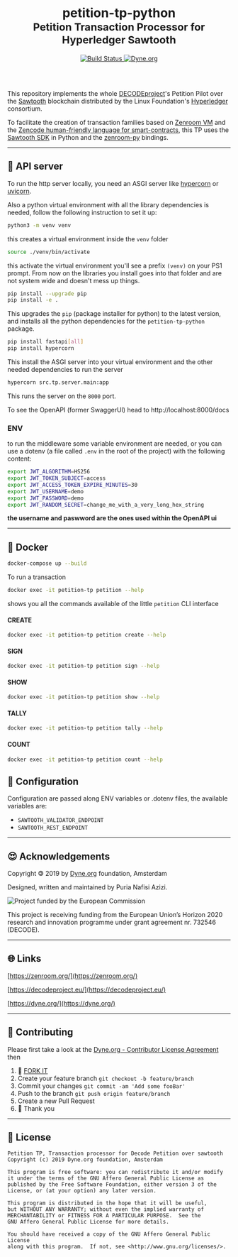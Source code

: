 <h1 align="center">
  petition-tp-python<br/>
  <sub>Petition Transaction Processor for Hyperledger Sawtooth</sub>
</h1>

<p align="center">
  <a href="https://travis-ci.com/DECODEproject/{project_name}">
    <img src="https://travis-ci.com/DECODEproject/{project_name}.svg?branch=master" alt="Build Status">
  </a>
  <a href="https://dyne.org">
    <img src="https://img.shields.io/badge/%3C%2F%3E%20with%20%E2%9D%A4%20by-Dyne.org-blue.svg" alt="Dyne.org">
  </a>
</p>

<br><br>

This repository implements the whole [DECODEproject](https://decodeproject.eu)'s Petition Pilot over the [Sawtooth](https://sawtooth.hyperledger.org/) blockchain distributed by the Linux Foundation's [Hyperledger](https://www.hyperledger.org/) consortium.

To facilitate the creation of transaction families based on [Zenroom VM](https://zenroom.dyne.org) and the [Zencode human-friendly language for smart-contracts](https://decodeproject.eu/blog/smart-contracts-english-speaker), this TP uses the [Sawtooth SDK](https://sawtooth.hyperledger.org/docs/core/releases/latest/sdks.html) in Python and the [zenroom-py](https://github.com/DECODEproject/zenroom-py) bindings.

***
## 🐝 API server

To run the http server locally, you need an ASGI server like 
[hypercorn](https://pgjones.gitlab.io/hypercorn/) or [uvicorn](https://www.uvicorn.org/).

Also a python virtual environment with all the library dependencies is needed,
follow the following instruction to set it up:

```bash
python3 -m venv venv
```
this creates a virtual environment inside the `venv` folder

```bash
source ./venv/bin/activate
```
this activate the virtual environment you'll see a prefix `(venv)` on your PS1 prompt.
From now on the libraries you install goes into that folder and are not system
wide and doesn't mess up things.

```bash
pip install --upgrade pip
pip install -e .
```

This upgrades the `pip` (package installer for python) to the latest version,
and installs all the python dependencies for the `petition-tp-python` package.


```bash
pip install fastapi[all]
pip install hypercorn
```
This install the ASGI server into your virtual environment and 
the other needed dependencies to run the server

```bash
hypercorn src.tp.server.main:app
```
This runs the server on the `8000` port.

To see the OpenAPI (former SwaggerUI) head to http://localhost:8000/docs

### ENV
to run the middleware some variable environment are needed, or you can use a
dotenv (a file called `.env` in the root of the project) with the following
content:

```bash
export JWT_ALGORITHM=HS256
export JWT_TOKEN_SUBJECT=access
export JWT_ACCESS_TOKEN_EXPIRE_MINUTES=30
export JWT_USERNAME=demo
export JWT_PASSWORD=demo
export JWT_RANDOM_SECRET=change_me_with_a_very_long_hex_string
```

**the username and paswword are the ones used within the OpenAPI ui**

***
## 🐳 Docker

```bash
docker-compose up --build
```

To run a transaction

```bash
docker exec -it petition-tp petition --help
```

shows you all the commands available of the little `petition` CLI interface

#### CREATE
```bash
docker exec -it petition-tp petition create --help
```

#### SIGN
```bash
docker exec -it petition-tp petition sign --help
```

#### SHOW
```bash
docker exec -it petition-tp petition show --help
```

#### TALLY
```bash
docker exec -it petition-tp petition tally --help
```

#### COUNT
```bash
docker exec -it petition-tp petition count --help
```

## 🔧 Configuration

Configuration are passed along ENV variables or .dotenv files, the available
variables are:

 * `SAWTOOTH_VALIDATOR_ENDPOINT`
 * `SAWTOOTH_REST_ENDPOINT`


***
## 😍 Acknowledgements

Copyright 🄯 2019 by [Dyne.org](https://www.dyne.org) foundation, Amsterdam

Designed, written and maintained by Puria Nafisi Azizi.

<img src="https://zenroom.dyne.org/img/ec_logo.png" class="pic" alt="Project funded by the European Commission">

This project is receiving funding from the European Union’s Horizon 2020 research and innovation programme under grant agreement nr. 732546 (DECODE).


***
## 🌐 Links

[https://zenroom.org/](https://zenroom.org/)

[https://decodeproject.eu/](https://decodeproject.eu/)

[https://dyne.org/](https://dyne.org/)


***
## 👥 Contributing

Please first take a look at the [Dyne.org - Contributor License Agreement](CONTRIBUTING.md) then

1.  🔀 [FORK IT](../../fork)
2.  Create your feature branch `git checkout -b feature/branch`
3.  Commit your changes `git commit -am 'Add some fooBar'`
4.  Push to the branch `git push origin feature/branch`
5.  Create a new Pull Request
6.  :pray: Thank you


***
## 💼 License

    Petition TP, Transaction processor for Decode Petition over sawtooth
    Copyright (c) 2019 Dyne.org foundation, Amsterdam
    
    This program is free software: you can redistribute it and/or modify
    it under the terms of the GNU Affero General Public License as
    published by the Free Software Foundation, either version 3 of the
    License, or (at your option) any later version.
    
    This program is distributed in the hope that it will be useful,
    but WITHOUT ANY WARRANTY; without even the implied warranty of
    MERCHANTABILITY or FITNESS FOR A PARTICULAR PURPOSE.  See the
    GNU Affero General Public License for more details.
    
    You should have received a copy of the GNU Affero General Public License
    along with this program.  If not, see <http://www.gnu.org/licenses/>.

